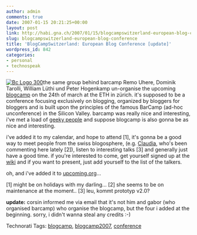 ```yaml
---
author: admin
comments: true
date: 2007-01-15 20:21:25+00:00
layout: post
link: http://habi.gna.ch/2007/01/15/blogcampswitzerland-european-blog-conference/
slug: blogcampswitzerland-european-blog-conference
title: 'BlogCampSwitzerland: European Blog Conference [update]'
wordpress_id: 842
categories:
- personal
- technospeak
---
```


[![Bc Logo 300](http://habi.gna.ch/wp-content/uploads/2007/01/Bc_logo_300.png)](http://habi.gna.ch/wp-content/uploads/2007/01/Bc_logo_300.png)the same group behind barcamp Remo Uhere, Dominik Tarolli, William Lüthi und Peter Hogenkamp un-organise the upcoming [blogcamp](http://barcamp.ch/BlogCampSwitzerland) on the 24th of march at the ETH in zürich. it's supposed to be a conference focusing exclusively on blogging, organized by bloggers for bloggers and is built upon the principles of the famous BarCamp (ad-hoc unconference) in the Silicon Valley. barcamp was really nice and interesting, i've met a load of [geeky people](http://flickr.com/photos/habi/tags/barcamp) and suppose blogcamp is also gonna be as nice and interesting.

i've added it to my calendar, and hope to attend [1], it's gonna be a good way to meet people from the swiss blogosphere, (e.g. [Claudia](http://virg0.org/), who's been commenting here lately [2]), listen to interesting talks [3] and generally just have a good time.
if you're interested to come, get yourself signed up at the [wiki](http://barcamp.ch/BlogCampSwitzerland#Participants) and if you want to present, just add yourself to the list of the talkers.

oh, and i've added it to [upcoming.org](http://upcoming.org/event/140920)...

[1] might be on holidays with my darling...
[2] she seems to be on maintenance at the moment..
[3] leu, kommt prototyp v2.0?

**update:** corsin informed me via email that it's not him and gabor (who organised barcamp) who organise the blogcamp, but the four i added at the beginning. sorry, i didn't wanna steal any credits :-)


Technorati Tags: [blogcamp](http://www.technorati.com/tag/blogcamp), [blogcamp2007](http://www.technorati.com/tag/blogcamp2007), [conference](http://www.technorati.com/tag/conference)
